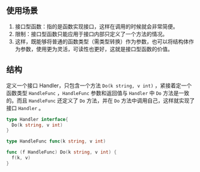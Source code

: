 ## 使用场景

1. 接口型函数：指的是函数实现接口，这样在调用的时候就会非常简便。
2. 限制：接口型函数只能应用于接口内部只定义了一个方法的情况。
3. 这样，既能够将普通的函数类型（需类型转换）作为参数，也可以将结构体作为参数，使用更为灵活，可读性也更好，这就是接口型函数的价值。

## 结构

定义一个接口 Handler，只包含一个方法 `Do(k string, v int)` ，紧接着定一个函数类型 `HandleFunc` ，`HandleFunc` 参数和返回值与 `Handler` 中 `Do` 方法是一致的。而且 `HandleFunc` 还定义了 `Do` 方法，并在 `Do` 方法中调用自己，这样就实现了接口 `Handler` 。

```go
type Handler interface{
  Do(k string, v int)
}

type HandleFunc func(k string, v int)

func (f HandleFunc) Do(k string, v int) {
  f(k, v)
}
```

